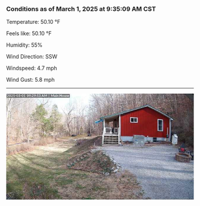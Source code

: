 ### Conditions as of March 1, 2025 at 9:35:09 AM CST 

Temperature: 50.10 &deg;F

Feels like: 50.10 &deg;F

Humidity: 55%

Wind Direction: SSW

Windspeed: 4.7 mph

Wind Gust: 5.8 mph

---

<img src="./images/latest.jpeg"/>

